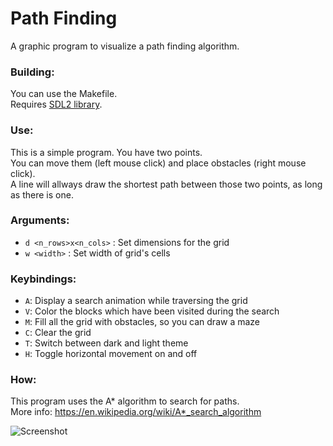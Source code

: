 # Path Finding
A graphic program to visualize a
path finding algorithm.

### Building:
You can use the Makefile. <br>
Requires [SDL2 library](https://www.libsdl.org/).

### Use:
This is a simple program. You have two points. <br>
You can move them (left mouse click) and place obstacles (right mouse click). <br/>
A line will allways draw the shortest path between those
two points, as long as there is one.

### Arguments:
- `d <n_rows>x<n_cols>` : Set dimensions for the grid
- `w <width>` : Set width of grid's cells

### Keybindings:
- `A`: Display a search animation while traversing the grid
- `V`: Color the blocks which have been visited during the search
- `M`: Fill all the grid with obstacles, so you can draw a maze
- `C`: Clear the grid
- `T`: Switch between dark and light theme
- `H`: Toggle horizontal movement on and off

### How:
This program uses the A* algorithm to search for paths. <br/>
More info: <https://en.wikipedia.org/wiki/A*_search_algorithm>

![Screenshot](https://img.saulv.es/path_finding.gif)
